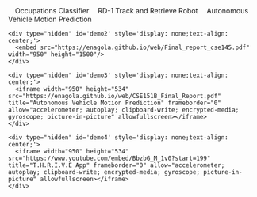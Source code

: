 

<li class="nav_li" style="display: inline;padding-left:1em;width: 25%;"><a class="nav_a" onclick="toggleNav('1')" id='1'>Occupations Classifier</a></li>
<li class="nav_li" style="display: inline;padding-left:1em;width: 25%;"><a class="nav_a" onclick="toggleNav('2')" id='2'>RD-1 Track and Retrieve Robot</a></li>
<li class="nav_li" style="display: inline;padding-left:1em;width: 25%;"><a class="nav_a" onclick="toggleNav('3')" id='3'>Autonomous Vehicle Motion Prediction</a></li>


<body style="margin: 0;height: 100%;">
    <div type="hidden" id='demo' style='display: none;text-align: center;'>
      <embed src="https://enagola.github.io/web/CSE203B_Project (1).pdf" width="950" height="1500"/>
    </div>
    
    <div type="hidden" id='demo2' style='display: none;text-align: center;'>
      <embed src="https://enagola.github.io/web/Final_report_cse145.pdf" width="950" height="1500"/>
    </div>

    <div type="hidden" id='demo3' style='display: none;text-align: center;'>
      <iframe width="950" height="534" src="https://enagola.github.io/web/CSE151B_Final_Report.pdf" title="Autonomous Vehicle Motion Prediction" frameborder="0" allow="accelerometer; autoplay; clipboard-write; encrypted-media; gyroscope; picture-in-picture" allowfullscreen></iframe>
    </div>

    <div type="hidden" id='demo4' style='display: none;text-align: center;'>
      <iframe width="950" height="534" src="https://www.youtube.com/embed/BbzbG_M_1v0?start=199" title="T.H.R.I.V.E App" frameborder="0" allow="accelerometer; autoplay; clipboard-write; encrypted-media; gyroscope; picture-in-picture" allowfullscreen></iframe>
    </div>
</body>

